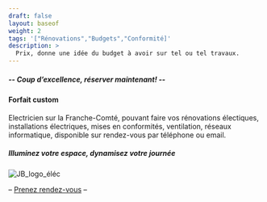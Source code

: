 ```yaml
---
draft: false
layout: baseof
weight: 2
tags: '["Rénovations","Budgets","Conformité]'
description: >
  Prix, donne une idée du budget à avoir sur tel ou tel travaux.
---
```


<h5>-- Coup d’excellence, réserver maintenant! --</h5>
<h4>Forfait custom</h4>

Electricien sur la Franche-Comté, pouvant faire vos rénovations électiques, installations électriques, mises en conformités, ventilation, réseaux informatique, disponible sur rendez-vous par téléphone ou email.

<h5>Illuminez votre espace, dynamisez votre journée 
</h5>

![JB_logo_éléc](/JBelectricite.png) 

– [Prenez rendez-vous](/rendez-vous) –